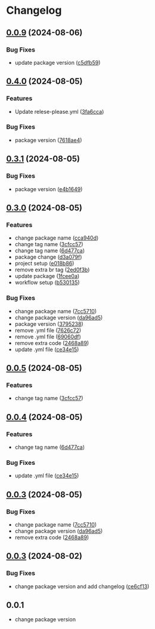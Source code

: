 # Changelog

## [0.0.9](https://github.com/shahmargi12/workflow-testing-1/compare/v0.0.8...v0.0.9) (2024-08-06)


### Bug Fixes

* update package version ([c5dfb59](https://github.com/shahmargi12/workflow-testing-1/commit/c5dfb5950ede95204a2d3eac6f8f1a7d5469317d))

## [0.4.0](https://github.com/shahmargi12/workflow/compare/v0.3.1...v0.4.0) (2024-08-05)


### Features

* Update relese-please.yml ([3fa6cca](https://github.com/shahmargi12/workflow/commit/3fa6cca55e3e591676a9361b40632e1bfe751347))


### Bug Fixes

* package version ([7618ae4](https://github.com/shahmargi12/workflow/commit/7618ae4bd911e1e5cd9ef8901226a47a03de817e))

## [0.3.1](https://github.com/shahmargi12/workflow/compare/v0.3.0...v0.3.1) (2024-08-05)


### Bug Fixes

* package version ([e4b1649](https://github.com/shahmargi12/workflow/commit/e4b16490a48129590c599fe1632c76a18f856137))

## [0.3.0](https://github.com/shahmargi12/workflow/compare/v0.2.0...v0.3.0) (2024-08-05)


### Features

* change package name ([cca940d](https://github.com/shahmargi12/workflow/commit/cca940ddcaef1c57c767683a0c498d8491c14d7a))
* change tag name ([3cfcc57](https://github.com/shahmargi12/workflow/commit/3cfcc57ead470565b3613707f70e78ecaacab7dc))
* change tag name ([6d477ca](https://github.com/shahmargi12/workflow/commit/6d477ca3b920c1a6b961b3e149c1534277604c37))
* package change ([d3a079f](https://github.com/shahmargi12/workflow/commit/d3a079fe5f354a561ff7ef87bb634291150691a8))
* project setup ([e018b86](https://github.com/shahmargi12/workflow/commit/e018b86dc2816ceeee4bd5a8914f32bbe85bd9ad))
* remove extra br tag ([2ed0f3b](https://github.com/shahmargi12/workflow/commit/2ed0f3b87d87c3db4515d1202ff2ca51b2213c68))
* update package ([1fcee0a](https://github.com/shahmargi12/workflow/commit/1fcee0a2c3126c899af2b4126423276bdb442d80))
* workflow setup ([b530135](https://github.com/shahmargi12/workflow/commit/b530135acdc1c63ba16d8fe001f6673186f6be9e))


### Bug Fixes

* change package name ([7cc5710](https://github.com/shahmargi12/workflow/commit/7cc57106a5df32274e4f6900db887246356fc70e))
* change package version ([da96ad5](https://github.com/shahmargi12/workflow/commit/da96ad5601fe6253d18961652cf2b6bb43c87e43))
* package version ([3795238](https://github.com/shahmargi12/workflow/commit/379523802474020efa41f9112271f185b368bfb7))
* remove .yml file ([7626c72](https://github.com/shahmargi12/workflow/commit/7626c72f0bb62dda352d89d829bee92041621ee1))
* remove .yml file ([69060df](https://github.com/shahmargi12/workflow/commit/69060dfcd28b8f1f86590ae2368b21b1fdc9fd17))
* remove extra code ([2468a89](https://github.com/shahmargi12/workflow/commit/2468a898f4cf1972773b149d4a8a7822fe4caced))
* update .yml file ([ce34e15](https://github.com/shahmargi12/workflow/commit/ce34e1594d303dc309824973f8ef0cd4765e2d37))

## [0.0.5](https://github.com/shahmargi12/workflow/compare/v0.1.0...v0.0.5) (2024-08-05)


### Features

* change tag name ([3cfcc57](https://github.com/shahmargi12/workflow/commit/3cfcc57ead470565b3613707f70e78ecaacab7dc))

## [0.0.4](https://github.com/shahmargi12/workflow/compare/v0.0.3...v0.0.4) (2024-08-05)


### Features

* change tag name ([6d477ca](https://github.com/shahmargi12/workflow/commit/6d477ca3b920c1a6b961b3e149c1534277604c37))


### Bug Fixes

* update .yml file ([ce34e15](https://github.com/shahmargi12/workflow/commit/ce34e1594d303dc309824973f8ef0cd4765e2d37))

## [0.0.3](https://github.com/shahmargi12/workflow/compare/v0.0.2...v0.0.3) (2024-08-05)


### Bug Fixes

* change package name ([7cc5710](https://github.com/shahmargi12/workflow/commit/7cc57106a5df32274e4f6900db887246356fc70e))
* change package version ([da96ad5](https://github.com/shahmargi12/workflow/commit/da96ad5601fe6253d18961652cf2b6bb43c87e43))
* remove extra code ([2468a89](https://github.com/shahmargi12/workflow/commit/2468a898f4cf1972773b149d4a8a7822fe4caced))

## [0.0.3](https://github.com/shahmargi12/workflow-testing/compare/v0.0.2...v0.0.3) (2024-08-02)


### Bug Fixes

* change package version and add changelog ([ce6cf13](https://github.com/shahmargi12/workflow-testing/commit/ce6cf139a9e64eb04bdd087ef499bfed817b6c24))

## 0.0.1
- change package version
